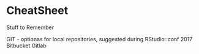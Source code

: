 # CheatSheet
Stuff to Remember

GIT - optionas for local repositories, suggested during RStudio::conf 2017
Bitbucket
Gitlab
